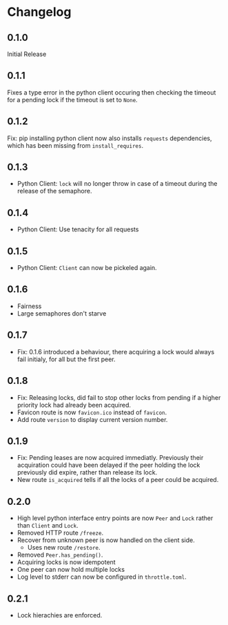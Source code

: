 Changelog
=========

0.1.0
-----

Initial Release

0.1.1
-----

Fixes a type error in the python client occuring then checking the timeout for a pending lock if the timeout is set to `None`.

0.1.2
-----

Fix: pip installing python client now also installs `requests` dependencies, which has been missing from `install_requires`.

0.1.3
-----

* Python Client: `lock` will no longer throw in case of a timeout during the release of the semaphore.

0.1.4
-----

* Python Client: Use tenacity for all requests

0.1.5
-----

* Python Client: `Client` can now be pickeled again.

0.1.6
-----

* Fairness
* Large semaphores don't starve

0.1.7
-----

* Fix: 0.1.6 introduced a behaviour, there acquiring a lock would always fail initialy, for all but
  the first peer.

0.1.8
-----

* Fix: Releasing locks, did fail to stop other locks from pending if a higher priority lock had
already been acquired.
* Favicon route is now `favicon.ico` instead of `favicon`.
* Add route `version` to display current version number.

0.1.9
-----

* Fix: Pending leases are now acquired immediatly. Previously their acquiration could have been
delayed if the peer holding the lock previously did expire, rather than release its lock.
* New route `is_acquired` tells if all the locks of a peer could be acquired.

0.2.0
-----

* High level python interface entry points are now `Peer` and `Lock` rather than `Client` and `Lock`.
* Removed HTTP route `/freeze`.
* Recover from unknown peer is now handled on the client side.
  * Uses new route `/restore`.
* Removed `Peer.has_pending()`.
* Acquiring locks is now idempotent
* One peer can now hold multiple locks
* Log level to stderr can now be configured in `throttle.toml`.

0.2.1
-----

* Lock hierachies are enforced.
